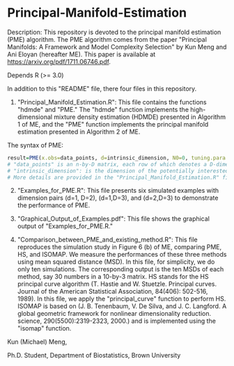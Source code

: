 # Principal-Manifold-Estimation

Description: This repository is devoted to the principal manifold estimation (PME) algorithm. The PME algorithm comes from the paper "Principal Manifolds: A Framework and Model Complexity Selection" by Kun Meng and Ani Eloyan (hereafter ME). This paper is available at https://arxiv.org/pdf/1711.06746.pdf. 

Depends R (>= 3.0)

In addition to this "README" file, there four files in this repository.

1. "Principal_Manifold_Estimation.R": This file contains the functions "hdmde" and "PME." The "hdmde" function implements the high-dimensional mixture density estimation (HDMDE) presented in Algorithm 1 of ME, and the "PME" function implements the principal manifold estimation presented in Algorithm 2 of ME. 

The syntax of PME:
```r
result=PME(x.obs=data_points, d=intrinsic_dimension, N0=0, tuning.para.seq=exp((-15:5)), alpha=0.05, max.comp=100, epsilon=0.05, max.iter=100, print.MSDs=TRUE)
# "data_points" is an n-by-D matrix, each row of which denotes a D-dimensional data point.
# "intrinsic_dimension": is the dimension of the potentially interested underlying manifold.
# More details are provided in the "Principal_Manifold_Estimation.R" file.
```

2. "Examples_for_PME.R": This file presents six simulated examples with dimension pairs (d=1, D=2), (d=1,D=3), and (d=2,D=3) to demonstrate the performance of PME.

3. "Graphical_Output_of_Examples.pdf": This file shows the graphical output of "Examples_for_PME.R."

4. "Comparison_between_PME_and_existing_method.R": This file reproduces the simulation study in Figure 6 (b) of ME, comparing PME, HS, and ISOMAP. We measure the performances of these three methods using mean squared distance (MSD). In this file, for simplicity, we do only ten simulations. The corresponding output is the ten MSDs of each method, say 30 numbers in a 10-by-3 matrix. HS stands for the HS principal curve algorithm (T. Hastie and W. Stuetzle. Principal curves. Journal of the American Statistical Association, 84(406): 502-516, 1989). In this file, we apply the "principal_curve" function to perform HS. ISOMAP is based on (J. B. Tenenbaum, V. De Silva, and J. C. Langford. A global geometric framework for nonlinear dimensionality reduction. science, 290(5500):2319-2323, 2000.) and is implemented using the "isomap" function. 

Kun (Michael) Meng,

Ph.D. Student,
Department of Biostatistics, 
Brown University